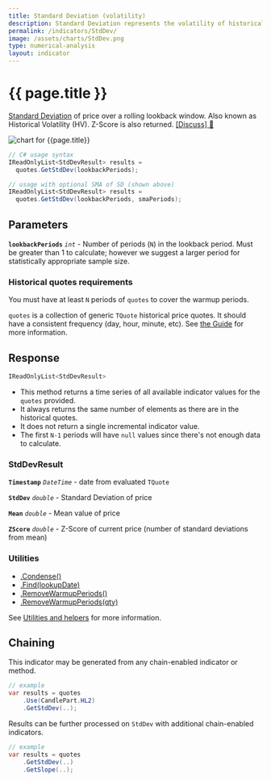 ```yaml
---
title: Standard Deviation (volatility)
description: Standard Deviation represents the volatility of historical financial market prices.  It is also known as Historical Volatility (HV). Z-Score is also returned.
permalink: /indicators/StdDev/
image: /assets/charts/StdDev.png
type: numerical-analysis
layout: indicator
---
```


# {{ page.title }}

[Standard Deviation](https://en.wikipedia.org/wiki/Standard_deviation) of price over a rolling lookback window.  Also known as Historical Volatility (HV).  Z-Score is also returned.
[[Discuss] &#128172;](https://github.com/DaveSkender/Stock.Indicators/discussions/239 "Community discussion about this indicator")

![chart for {{page.title}}]({{page.image}})

```csharp
// C# usage syntax
IReadOnlyList<StdDevResult> results =
  quotes.GetStdDev(lookbackPeriods);

// usage with optional SMA of SD (shown above)
IReadOnlyList<StdDevResult> results =
  quotes.GetStdDev(lookbackPeriods, smaPeriods);
```

## Parameters

**`lookbackPeriods`** _`int`_ - Number of periods (`N`) in the lookback period.  Must be greater than 1 to calculate; however we suggest a larger period for statistically appropriate sample size.

### Historical quotes requirements

You must have at least `N` periods of `quotes` to cover the warmup periods.

`quotes` is a collection of generic `TQuote` historical price quotes.  It should have a consistent frequency (day, hour, minute, etc).  See [the Guide](pages/guide.md#historical-quotes) for more information.

## Response

```csharp
IReadOnlyList<StdDevResult>
```

- This method returns a time series of all available indicator values for the `quotes` provided.
- It always returns the same number of elements as there are in the historical quotes.
- It does not return a single incremental indicator value.
- The first `N-1` periods will have `null` values since there's not enough data to calculate.

### StdDevResult

**`Timestamp`** _`DateTime`_ - date from evaluated `TQuote`

**`StdDev`** _`double`_ - Standard Deviation of price

**`Mean`** _`double`_ - Mean value of price

**`ZScore`** _`double`_ - Z-Score of current price (number of standard deviations from mean)

### Utilities

- [.Condense()](pages/utilities.md#condense)
- [.Find(lookupDate)](pages/utilities.md#find-indicator-result-by-date)
- [.RemoveWarmupPeriods()](pages/utilities.md#remove-warmup-periods)
- [.RemoveWarmupPeriods(qty)](pages/utilities.md#remove-warmup-periods)

See [Utilities and helpers](pages/utilities.md#utilities-for-indicator-results) for more information.

## Chaining

This indicator may be generated from any chain-enabled indicator or method.

```csharp
// example
var results = quotes
    .Use(CandlePart.HL2)
    .GetStdDev(..);
```

Results can be further processed on `StdDev` with additional chain-enabled indicators.

```csharp
// example
var results = quotes
    .GetStdDev(..)
    .GetSlope(..);
```
